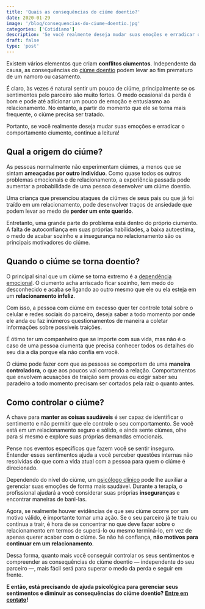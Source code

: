 ```yaml
---
title: 'Quais as consequências do ciúme doentio?'
date: 2020-01-29
image: '/blog/consequencias-do-ciume-doentio.jpg'
categories: ['Cotidiano']
description: 'Se você realmente deseja mudar suas emoções e erradicar o comportamento ciumento, continue a leitura!'
draft: false
type: 'post'
---
```


Existem vários elementos que criam **conflitos ciumentos**. Independente da causa, as consequências do [ciúme doentio](/qual-o-limite-do-ciumes-saudavel/) podem levar ao fim prematuro de um namoro ou casamento.

É claro, às vezes é natural sentir um pouco de ciúme, principalmente se os sentimentos pelo parceiro são muito fortes. O medo ocasional da perda é bom e pode até adicionar um pouco de emoção e entusiasmo ao relacionamento. No entanto, a partir do momento que ele se torna mais frequente, o ciúme precisa ser tratado.

Portanto, se você realmente deseja mudar suas emoções e erradicar o comportamento ciumento, continue a leitura!

## **Qual a origem do ciúme?**

As pessoas normalmente não experimentam ciúmes, a menos que se sintam **ameaçadas por outro indivíduo**. Como quase todos os outros problemas emocionais e de relacionamento, a experiência passada pode aumentar a probabilidade de uma pessoa desenvolver um ciúme doentio.

Uma criança que presenciou ataques de ciúmes de seus pais ou que já foi traído em um relacionamento, pode desenvolver traços de ansiedade que podem levar ao medo de **perder um ente querido**.

Entretanto, uma grande parte do problema está dentro do próprio ciumento. A falta de autoconfiança em suas próprias habilidades, a baixa autoestima, o medo de acabar sozinho e a insegurança no relacionamento são os principais motivadores do ciúme.

## **Quando o ciúme se torna doentio?**

O principal sinal que um ciúme se torna extremo é a [dependência emocional](/quais-os-principais-sintomas-da-dependencia-emocional/). O ciumento acha arriscado ficar sozinho, tem medo do desconhecido e acaba se ligando ao outro mesmo que ele ou ela esteja em um **relacionamento infeliz**.

Com isso, a pessoa com ciúme em excesso quer ter controle total sobre o celular e redes sociais do parceiro, deseja saber a todo momento por onde ele anda ou faz inúmeros questionamentos de maneira a coletar informações sobre possíveis traições.

É ótimo ter um companheiro que se importe com sua vida, mas não é o caso de uma pessoa ciumenta que precisa conhecer todos os detalhes do seu dia a dia porque ela não confia em você.

O ciúme pode fazer com que as pessoas se comportem de uma **maneira controladora**, o que aos poucos vai corroendo a relação. Comportamentos que envolvem acusações de traição sem provas ou exigir saber seu paradeiro a todo momento precisam ser cortados pela raiz o quanto antes.

## **Como controlar o ciúme?**

A chave para **manter as coisas saudáveis** é ser capaz de identificar o sentimento e não permitir que ele controle o seu comportamento. Se você está em um relacionamento seguro e sólido, e ainda sente ciúmes, olhe para si mesmo e explore suas próprias demandas emocionais.

Pense nos eventos específicos que fazem você se sentir inseguro. Entender esses sentimentos ajuda a você perceber questões internas não resolvidas do que com a vida atual com a pessoa para quem o ciúme é direcionado.

Dependendo do nível do ciúme, um [psicólogo clínico](/pra-que-serve-um-psicologo-clinico/) pode lhe auxiliar a gerenciar suas emoções de forma mais saudável. Durante a terapia, o profissional ajudará a você considerar suas próprias **inseguranças** e encontrar maneiras de bani-las.

Agora, se realmente houver evidências de que seu ciúme ocorre por um motivo válido, é importante tomar uma ação. Se o seu parceiro já te traiu ou continua a trair, é hora de se concentrar no que deve fazer sobre o relacionamento em termos de superá-lo ou mesmo terminá-lo, em vez de apenas querer acabar com o ciúme. Se não há confiança, **não motivos para continuar em um relacionamento**.

Dessa forma, quanto mais você conseguir controlar os seus sentimentos e compreender as consequências do ciúme doentio — independente do seu parceiro —, mais fácil será para superar o medo da perda e seguir em frente.

**E então, está precisando de ajuda psicológica para gerenciar seus sentimentos e diminuir as consequências do ciúme doentio?** [**Entre em contato**](/contato/)**!**
